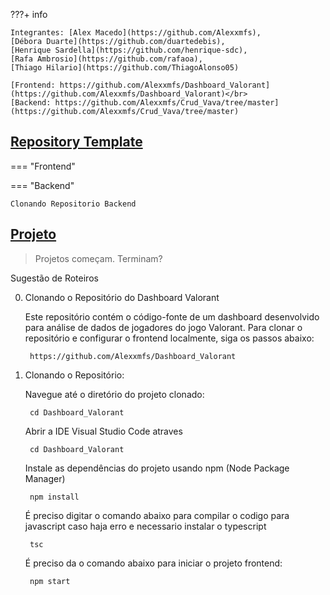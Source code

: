 
???+ info

    Integrantes: [Alex Macedo](https://github.com/Alexxmfs),
    [Débora Duarte](https://github.com/duartedebis),
    [Henrique Sardella](https://github.com/henrique-sdc),
    [Rafa Ambrosio](https://github.com/rafaoa),
    [Thiago Hilario](https://github.com/ThiagoAlonso05)

    [Frontend: https://github.com/Alexxmfs/Dashboard_Valorant](https://github.com/Alexxmfs/Dashboard_Valorant)</br>
    [Backend: https://github.com/Alexxmfs/Crud_Vava/tree/master](https://github.com/Alexxmfs/Crud_Vava/tree/master)

## [Repository Template](#repository)

=== "Frontend"


=== "Backend"

    Clonando Repositorio Backend

    

## [Projeto](#projeto)

> Projetos começam. Terminam?
    
Sugestão de Roteiros

0. Clonando o Repositório do Dashboard Valorant

    Este repositório contém o código-fonte de um dashboard desenvolvido para análise de dados de jogadores do jogo Valorant. Para clonar o repositório e configurar o frontend localmente, siga os passos abaixo:

        https://github.com/Alexxmfs/Dashboard_Valorant

1. Clonando o Repositório:

    Navegue até o diretório do projeto clonado:

        cd Dashboard_Valorant

    Abrir a IDE Visual Studio Code atraves

        cd Dashboard_Valorant

    Instale as dependências do projeto usando npm (Node Package Manager)

        npm install

    É preciso digitar o comando abaixo para compilar o codigo para javascript caso haja erro e necessario instalar o typescript

        tsc
    
    É preciso da o comando abaixo para iniciar o projeto frontend:

        npm start

